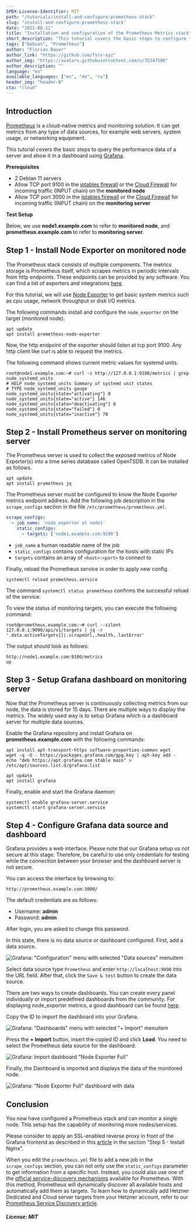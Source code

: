 ```yaml
---
SPDX-License-Identifier: MIT
path: "/tutorials/install-and-configure-prometheus-stack"
slug: "install-and-configure-prometheus-stack"
date: "2021-08-11"
title: "Installation and configuration of the Prometheus Metrics stack"
short_description: "This tutorial covers the basic steps to configure the Prometheus Metrics stack, with Node Exporter and Grafana."
tags: ["Debian", "Prometheus"]
author: "Florian Bauer"
author_link: "https://github.com/fsrv-xyz"
author_img: "https://avatars.githubusercontent.com/u/35347506"
author_description: ""
language: "en"
available_languages: ["en", "de", "ru"]
header_img: "header-8"
cta: "cloud"
---
```


## Introduction

[Prometheus](https://prometheus.io) is a cloud-native metrics and monitoring solution. It can get metrics from any type of data sources, for example web servers, system usage, or networking equipment.

This tutorial covers the basic steps to query the performance data of a server and show it in a dashboard using [Grafana](https://grafana.com).

**Prerequisites**

* 2 Debian 11 servers
* Allow TCP port 9100 in the [iptables firewall](/tutorials/iptables) or the [Cloud Firewall](https://docs.hetzner.com/cloud/firewalls/overview) for incoming traffic (INPUT chain) on the **monitored node**
* Allow TCP port 3000 in the [iptables firewall](/tutorials/iptables) or the [Cloud Firewall](https://docs.hetzner.com/cloud/firewalls/overview) for incoming traffic (INPUT chain) on the **monitoring server**

**Test Setup**

Below, we use **node1.example.com** to refer to **monitored node**, and **prometheus.example.com** to refer to **monitoring server**.

## Step 1 - Install Node Exporter on monitored node

The Prometheus stack consists of multiple components. The metrics storage is Prometheus itself, which scrapes metrics in periodic intervals from http endpoints. These endpoints can be provided by any software. You can find a list of exporters and integrations [here](https://prometheus.io/docs/instrumenting/exporters/).

For this tutorial, we will use [Node Exporter](https://github.com/prometheus/node_exporter) to get basic system metrics such as cpu usage, network throughput or disk I/O metrics.

The following commands install and configure the `node_exporter` on the target (monitored node).

```shell
apt update
apt install prometheus-node-exporter
```

Now, the http endpoint of the exporter should listen at tcp port 9100. Any http client like curl is able to request the metrics.

The following command shows current metric values for systemd units.

```shell
root@node1.example.com:~# curl -s http://127.0.0.1:9100/metrics | grep node_systemd_units
# HELP node_systemd_units Summary of systemd unit states
# TYPE node_systemd_units gauge
node_systemd_units{state="activating"} 0
node_systemd_units{state="active"} 146
node_systemd_units{state="deactivating"} 0
node_systemd_units{state="failed"} 0
node_systemd_units{state="inactive"} 70
```

## Step 2 - Install Prometheus server on monitoring server

The Prometheus server is used to collect the exposed metrics of Node Exporter(s) into a time series database called OpenTSDB. It can be installed as follows.

```shell
apt update
apt install prometheus jq
```

The Prometheus server must be configured to know the Node Exporter metrics endpoint address. Add the following job description in the `scrape_configs` section in the file `/etc/prometheus/prometheus.yml`.

```yaml
scrape_configs:
  - job_name: 'node_exporter at node1'
    static_configs:
      - targets: ['node1.example.com:9100']
```

* `job_name` a human readable name of the job
* `static_configs` contains configuration for the hosts with static IPs
* `targets` contains an array of `<host>:<port>` to connect to

Finally, reload the Prometheus service in order to apply new config.

```shell
systemctl reload prometheus.service
```

The command `systemctl status prometheus` confirms the successful reload of the service.

To view the status of monitoring targets, you can execute the following command:

```shell
root@prometheus.example.com:~# curl --silent 127.0.0.1:9090/api/v1/targets | jq -r '.data.activeTargets[]|.scrapeUrl,.health,.lastError'
```

The output should look as follows:

```shell
http://node1.example.com:9100/metrics
up
```

## Step 3 - Setup Grafana dashboard on monitoring server

Now that the Prometheus server is continuously collecting metrics from our node, the data is stored for 15 days. There are multiple ways to display the metrics. The widely used way is to setup Grafana which is a dashboard server for multiple data sources.

Enable the Grafana repository and install Grafana on **prometheus.example.com** with the following commands:

```shell
apt install apt-transport-https software-properties-common wget
wget -q -O - https://packages.grafana.com/gpg.key | apt-key add -
echo "deb https://apt.grafana.com stable main" > /etc/apt/sources.list.d/grafana.list

apt update
apt install grafana
```

Finally, enable and start the Grafana daemon:

```shell
systemctl enable grafana-server.service
systemctl start grafana-server.service
```

## Step 4 - Configure Grafana data source and dashboard

Grafana provides a web interface.
Please note that our Grafana setup us not secure at this stage.
Therefore, be careful to use only credentials for testing while the connection between your browser and the dashboard server is not secure.

You can access the interface by browsing to:

```url
http://prometheus.example.com:3000/
```

The default credentials are as follows:

* Username: **admin**
* Password: **admin**

After login, you are asked to change this password.

In this state, there is no data source or dashboard configured. First, add a data source.

![Grafana: "Configuration" menu with selected "Data sources" menuitem](images/grafana-configuration-menu-with-selected-data_sources-menuitem.png)

Select data source type `Prometheus` and enter `http://localhost:9090` into the URL field.
After that, click the `Save & test` button to create the data source.

There are two ways to create dashboards. You can create every panel individually or import predefined dashboards from the community.
For displaying node_exporter metrics, a good dashboard can be found [here](https://grafana.com/grafana/dashboards/1860).

Copy the ID to import the dashboard into your Grafana.

![Grafana: "Dashboards" menu with selected "+ Import" menuitem](images/grafana-dashboards-menu-with-selected-import-menuitem.png)

Press the **+ Import** button, insert the copied ID and click **Load**.
You need to select the Prometheus data source for the dashboard:

![Grafana: Import dashboard "Node Exporter Full"](images/grafana-import-dashboard-node_exporter_full.png)

Finally, the Dashboard is imported and displays the data of the monitored node.

![Grafana: "Node Exporter Full" dashboard with data](images/grafana-node_exporeter_full-dashboard-with-data.png)

## Conclusion

You now have configured a Prometheus stack and can monitor a single node. This setup has the capability of monitoring more nodes/services.

Please consider to apply an SSL-enabled reverse proxy in front of the Grafana frontend as described in this [article](/tutorials/server-monitoring-using-grafana-and-influxdb#step-5---install-nginx) in the section "Step 5 - Install Nginx".

When you edit the `prometheus.yml` file to add a new job in the `scrape_configs` section, you can not only use the `static_configs` parameter to get information from a specific host. Instead, you could also use one of the [official service-discovery mechanisms](https://prometheus.io/docs/prometheus/latest/configuration/configuration/#scrape_config) available for Prometheus. With this method, Prometheus will dynamically discover all available hosts and automatically add them as targets. To learn how to dynamically add Hetzner Dedicated and Cloud server targets from your Hetzner account, refer to our [Prometheus Service Discovery article](/tutorials/prometheus-discovery).

##### License: MIT

<!--

Contributor's Certificate of Origin

By making a contribution to this project, I certify that:

(a) The contribution was created in whole or in part by me and I have
    the right to submit it under the license indicated in the file; or

(b) The contribution is based upon previous work that, to the best of my
    knowledge, is covered under an appropriate license and I have the
    right under that license to submit that work with modifications,
    whether created in whole or in part by me, under the same license
    (unless I am permitted to submit under a different license), as
    indicated in the file; or

(c) The contribution was provided directly to me by some other person
    who certified (a), (b) or (c) and I have not modified it.

(d) I understand and agree that this project and the contribution are
    public and that a record of the contribution (including all personal
    information I submit with it, including my sign-off) is maintained
    indefinitely and may be redistributed consistent with this project
    or the license(s) involved.

Signed-off-by: Florian Bauer

-->
